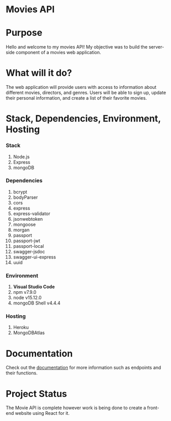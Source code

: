 # Movies API

# Purpose

Hello and welcome to my movies API! My objective was to build the server-side component of a movies web application. 

# What will it do?
The web application will provide users with access to information about different movies, directors, and genres. Users will be able to sign up, update their personal information, and create a list of their favorite movies.


# Stack, Dependencies, Environment, Hosting

### Stack
1. Node.js
3. Express
4. mongoDB

### Dependencies
1. bcrypt 
2. bodyParser
3. cors
4. express
5. express-validator
6. jsonwebtoken
7. mongoose
8. morgan
9. passport
10. passport-jwt
11. passport-local
12. swagger-jsdoc
13. swagger-ui-express
14. uuid

### Environment
1. **Visual Studio Code** 
2. npm v7.9.0
3. node v15.12.0
4. mongoDB Shell v4.4.4

### Hosting
1. Heroku
2. MongoDBAtlas

# Documentation
Check out the [documentation](https://brunoza-api.herokuapp.com/documentation/#/directors/get_directors__name_) for more information such as endpoints and their functions.

# Project Status

The Movie API is complete however work is being done to create a front-end website using React for it.
